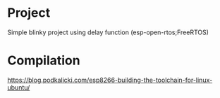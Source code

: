 # Project
Simple blinky project using delay function (esp-open-rtos;FreeRTOS)

# Compilation
https://blog.podkalicki.com/esp8266-building-the-toolchain-for-linux-ubuntu/
